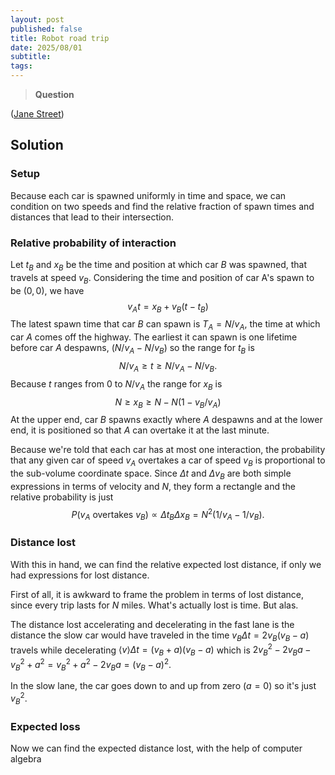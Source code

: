 ```yaml
---
layout: post
published: false
title: Robot road trip
date: 2025/08/01
subtitle:
tags:
---
```


>**Question**

<!--more-->

([Jane Street](URL))

## Solution

### Setup

Because each car is spawned uniformly in time and space, we can condition on two speeds and find the relative fraction of spawn times and distances that lead to their intersection. 

### Relative probability of interaction

Let $t_B$ and $x_B$ be the time and position at which car $B$ was spawned, that travels at speed $v_B$. Considering the time and position of car A's spawn to be $(0,0)$, we have
$$v_At = x_B + v_B\left(t-t_B\right)$$
The latest spawn time that car $B$ can spawn is $T_A=N/v_A$, the time at which car $A$ comes off the highway. The earliest it can spawn is one lifetime before car $A$ despawns, $(N/v_A - N/v_B)$ so the range for $t_B$ is 
$$ N/v_A \geq t \geq N/v_A - N/v_B. $$
Because $t$ ranges from $0$ to $N/v_A$ the range for $x_B$ is 
$$ N \geq x_B \geq N - N(1 - v_B/v_A) $$
At the upper end, car $B$ spawns exactly where $A$ despawns and at the lower end, it is positioned so that $A$ can overtake it at the last minute.

Because we're told that each car has at most one interaction, the probability that any given car of speed $v_A$ overtakes a car of speed $v_B$ is proportional to the sub-volume coordinate space. Since $\Delta t$ and $\Delta v_B$ are both simple expressions in terms of velocity and $N$, they form a rectangle and the relative probability is just
$$ P(v_A\text{ overtakes }v_B) \propto \Delta t_B\Delta x_B = N^2\left(1/v_A - 1/v_B\right). $$
### Distance lost

With this in hand, we can find the relative expected lost distance, if only we had expressions for lost distance. 

First of all, it is awkward to frame the problem in terms of lost distance, since every trip lasts for $N$ miles. What's actually lost is time. But alas.

The distance lost accelerating and decelerating in the fast lane is the distance the slow car would have traveled in the time $v_B\Delta t = 2v_B(v_B-a)$ travels while decelerating $\langle v\rangle \Delta t = \left(v_B + a\right)\left(v_B-a\right)$ which is $2v_B^2-2v_Ba - v_B^2 + a^2 = v_B^2 + a^2 - 2v_Ba = (v_B-a)^2.$ 

In the slow lane, the car goes down to and up from zero ($a=0$) so it's just $v_B^2.$

### Expected loss

Now we can find the expected distance lost, with the help of computer algebra



<br>
